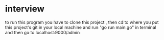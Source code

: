 # interview

to run this program you have to clone this project , then cd to where you put this project's git in your local machine and run "go run main.go" in terminal and then go to localhost:9000/admin
